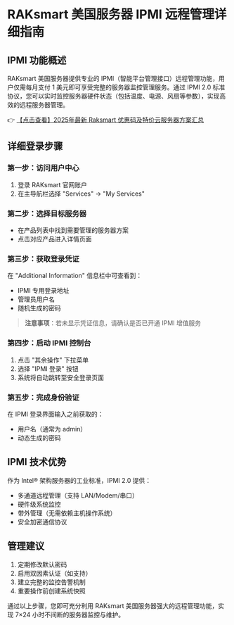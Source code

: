 # RAKsmart 美国服务器 IPMI 远程管理详细指南

## IPMI 功能概述
RAKsmart 美国服务器提供专业的 IPMI（智能平台管理接口）远程管理功能，用户仅需每月支付 1 美元即可享受完整的服务器监控管理服务。通过 IPMI 2.0 标准协议，您可以实时监控服务器硬件状态（包括温度、电源、风扇等参数），实现高效的远程服务器管理。

👉 [【点击查看】2025年最新 Raksmart 优惠码及特价云服务器方案汇总](https://bit.ly/raksmart)

## 详细登录步骤
### 第一步：访问用户中心
1. 登录 RAKsmart 官网账户
2. 在主导航栏选择 "Services" → "My Services"

### 第二步：选择目标服务器
- 在产品列表中找到需要管理的服务器方案
- 点击对应产品进入详情页面

### 第三步：获取登录凭证
在 "Additional Information" 信息栏中可查看到：
- IPMI 专用登录地址
- 管理员用户名
- 随机生成的密码

> **注意事项**：若未显示凭证信息，请确认是否已开通 IPMI 增值服务

### 第四步：启动 IPMI 控制台
1. 点击 "其余操作" 下拉菜单
2. 选择 "IPMI 登录" 按钮
3. 系统将自动跳转至安全登录页面

### 第五步：完成身份验证
在 IPMI 登录界面输入之前获取的：
- 用户名（通常为 admin）
- 动态生成的密码

## IPMI 技术优势
作为 Intel® 架构服务器的工业标准，IPMI 2.0 提供：
- 多通道远程管理（支持 LAN/Modem/串口）
- 硬件级系统监控
- 带外管理（无需依赖主机操作系统）
- 安全加密通信协议

## 管理建议
1. 定期修改默认密码
2. 启用双因素认证（如支持）
3. 建立完整的监控告警机制
4. 重要操作前创建系统快照

通过以上步骤，您即可充分利用 RAKsmart 美国服务器强大的远程管理功能，实现 7×24 小时不间断的服务器监控与维护。